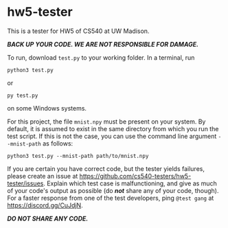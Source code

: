 # hw5-tester
This is a tester for HW5 of CS540 at UW Madison.

_**BACK UP YOUR CODE. WE ARE NOT RESPONSIBLE FOR DAMAGE.**_

To run, download `test.py` to your working folder.
In a terminal, run
```
python3 test.py
````
or
```
py test.py
```
on some Windows systems.

For this project, the file `mnist.npy` must be present on your system. By default, it is assumed to exist in the same directory from which you run the test script. If this is not the case, you can use the command line argument `--mnist-path` as follows:
```
python3 test.py --mnist-path path/to/mnist.npy
```

If you are certain you have correct code, but the tester yields failures, please create an issue at https://github.com/cs540-testers/hw5-tester/issues.
Explain which test case is malfunctioning, and give as much of your code's output as possible (do _**not**_ share any of your code, though).
For a faster response from one of the test developers, ping `@test gang` at https://discord.gg/CuJdjN.

_**DO NOT SHARE ANY CODE.**_
